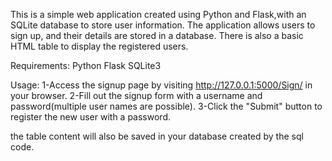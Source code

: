 This is a simple web application created using Python and Flask,with an SQLite database to store user information.
 The application allows users to sign up, and their details are stored in a database. There is also a basic HTML table to display the registered users.

 Requirements:
Python 
Flask
SQLite3

Usage:
1-Access the signup page by visiting http://127.0.0.1:5000/Sign/ in your browser.
2-Fill out the signup form with a username and password(multiple user names are possible).
3-Click the "Submit" button to register the new user with a password.

 the table content will also be saved in your database created by the sql code.
